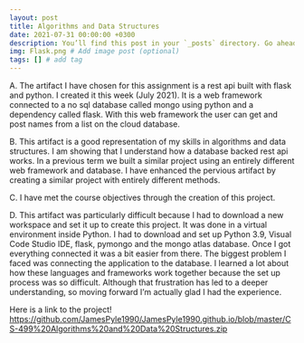 ```yaml
---
layout: post
title: Algorithms and Data Structures
date: 2021-07-31 00:00:00 +0300
description: You’ll find this post in your `_posts` directory. Go ahead and edit it and re-build the site to see your changes. # Add post description (optional)
img: Flask.png # Add image post (optional)
tags: [] # add tag
---
```


A.
The artifact I have chosen for this assignment is a rest api built with flask and python. I created it this week (July 2021). It is a web framework connected to a no sql database called mongo using python and a dependency called flask. With this web framework the user can get and post names from a list on the cloud database.  

B. 
This artifact is a good representation of my skills in algorithms and data structures. I am showing that I understand how a database backed rest api works. In a previous term we built a similar project using an entirely different web framework and database. I have enhanced the pervious artifact by creating a similar project with entirely different methods. 

C. 
I have met the course objectives through the creation of this project. 

D. 
This artifact was particularly difficult because I had to download a new workspace and set it up to create this project. It was done in a virtual environment inside Python. I had to download and set up Python 3.9, Visual Code Studio IDE, flask, pymongo and the mongo atlas database. Once I got everything connected it was a bit easier from there. The biggest problem I faced was connecting the application to the database. I learned a lot about how these languages and frameworks work together because the set up process was so difficult. Although that frustration has led to a deeper understanding, so moving forward I’m actually glad I had the experience. 

Here is a link to the project! https://github.com/JamesPyle1990/JamesPyle1990.github.io/blob/master/CS-499%20Algorithms%20and%20Data%20Structures.zip